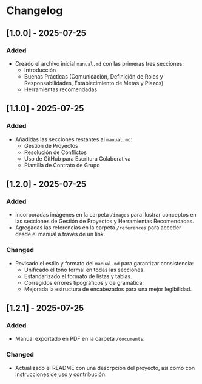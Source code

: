 # Changelog


## [1.0.0] - 2025-07-25

### Added
- Creado el archivo inicial `manual.md` con las primeras tres secciones:
  - Introducción
  - Buenas Prácticas (Comunicación, Definición de Roles y Responsabilidades, Establecimiento de Metas y Plazos)
  - Herramientas recomendadas 

## [1.1.0] - 2025-07-25

### Added
- Añadidas las secciones restantes al `manual.md`:
  - Gestión de Proyectos
  - Resolución de Conflictos
  - Uso de GitHub para Escritura Colaborativa
  - Plantilla de Contrato de Grupo

## [1.2.0] - 2025-07-25

### Added
- Incorporadas imágenes en la carpeta `/images` para ilustrar conceptos en las secciones de Gestión de Proyectos y Herramientas Recomendadas.
- Agregadas las referencias en la carpeta `/references` para acceder desde el manual a través de un link.

### Changed
- Revisado el estilo y formato del `manual.md` para garantizar consistencia:
  - Unificado el tono formal en todas las secciones.
  - Estandarizado el formato de listas y tablas.
  - Corregidos errores tipográficos y de gramática.
  - Mejorada la estructura de encabezados para una mejor legibilidad.

## [1.2.1] - 2025-07-25

### Added
- Manual exportado en PDF en la carpeta `/documents`.

### Changed
- Actualizado el README con una descrpción del proyecto, así como con instrucciones de uso y contribución.